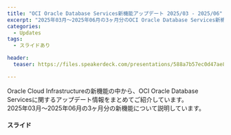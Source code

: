 ```yaml
---
title: "OCI Oracle Database Services新機能アップデート 2025/03 - 2025/06"
excerpt: "2025年03月～2025年06月の3ヶ月分のOCI Oracle Database Services新機能についてのまとめ資料です"
categories:
  - Updates
tags:
  - スライドあり

header:
  teaser: https://files.speakerdeck.com/presentations/588a7b57ec0d47ae88cbed8352017cd8/slide_0.jpg

---
```


Oracle Cloud Infrastructureの新機能の中から、OCI Oracle Database Servicesに関するアップデート情報をまとめてご紹介しています。  
2025年03月～2025年06月の3ヶ月分の新機能について説明しています。

#### スライド
<div style="max-width:768px">
<!-- Speakerdeckから javascript Embeded リンクを取得して貼り付け (ここから) -->
<script defer class="speakerdeck-embed" data-id="588a7b57ec0d47ae88cbed8352017cd8" data-ratio="1.7777777777777777" src="//speakerdeck.com/assets/embed.js"></script>
<!-- Speakerdeckから Embeded リンクを取得して貼り付け (ここまで) -->

<!-- #### セミナー動画 -->

<!-- Oracle Vide Hub から Embed リンクを取得して貼り付け (ここから) リンク取得時には Player Size を 768x432 に、Responsive Sizing を有効にして取得してください -->

<!-- Oracle Vide Hub から Embed リンクを取得して貼り付け (ここまで) -->
